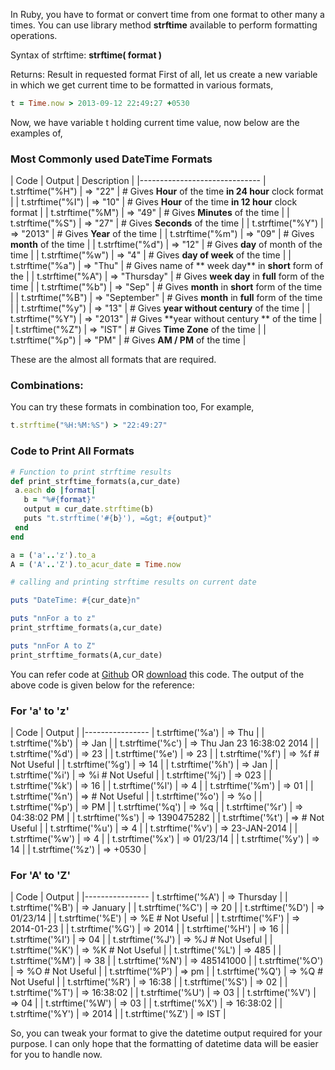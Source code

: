 In Ruby, you have to format or convert time from one format to other many a times. You can use library method **strftime** available to perform formatting operations.

Syntax of strftime: **strftime( format )**

Returns: Result in requested format First of all, let us create a new variable in which we get current time to be formatted in various formats,

``` ruby
t = Time.now > 2013-09-12 22:49:27 +0530
```
Now, we have variable t holding current time value, now below are the examples of,

### Most Commonly used DateTime Formats

| Code | Output | Description |
|------------------------------
| t.strftime("%H") | => "22" | # Gives **Hour** of the time **in 24 hour** clock format |
| t.strftime("%I") | => "10" | # Gives **Hour** of the time **in 12 hour** clock format |
| t.strftime("%M") | => "49" | # Gives **Minutes** of the time |
| t.strftime("%S") | => "27" | # Gives **Seconds** of the time |
| t.strftime("%Y") | => "2013" | # Gives **Year** of the time |
| t.strftime("%m") | => "09" | # Gives **month** of the time |
| t.strftime("%d") | => "12" | # Gives **day** of month of the time |
| t.strftime("%w") | => "4" | # Gives **day of week** of the time |
| t.strftime("%a") | => "Thu" | # Gives name of ** week day** in **short** form of the |
| t.strftime("%A") | => "Thursday" | # Gives **week day** in **full** form of the time |
| t.strftime("%b") | => "Sep" | # Gives **month** in **short** form of the time |
| t.strftime("%B") | => "September" | # Gives **month** in **full** form of the time |
| t.strftime("%y") | => "13" | # Gives **year without century** of the time |
| t.strftime("%Y") | => "2013" | # Gives **year without century ** of the time |
| t.strftime("%Z") | => "IST" | # Gives **Time Zone** of the time |
| t.strftime("%p") | => "PM" | # Gives **AM / PM** of the time |

These are the almost all formats that are required.

### Combinations:

You can try these formats in combination too, For example,
``` ruby
t.strftime("%H:%M:%S") > "22:49:27"
```


### Code to Print All Formats

``` ruby
# Function to print strftime results
def print_strftime_formats(a,cur_date)
 a.each do |format|
   b = "%#{format}"
   output = cur_date.strftime(b)
   puts "t.strftime('#{b}'), =&gt; #{output}"
 end
end

a = ('a'..'z').to_a
A = ('A'..'Z').to_acur_date = Time.now

# calling and printing strftime results on current date

puts "DateTime: #{cur_date}n"

puts "nnFor a to z"
print_strftime_formats(a,cur_date)

puts "nnFor A to Z"
print_strftime_formats(A,cur_date)
```

You can refer code at [Github](https://gist.github.com/akshaymohite/8578315) OR [download](https://gist.github.com/akshaymohite/8578315/download) this code. The output of the above code is given below for the reference:

### For 'a' to 'z'

| Code | Output |
|----------------
| t.strftime('%a') | => Thu |
| t.strftime('%b') | => Jan |
| t.strftime('%c') | => Thu Jan 23 16:38:02 2014 |
| t.strftime('%d') | => 23 |
| t.strftime('%e') | => 23 |
| t.strftime('%f') | => %f # Not Useful |
| t.strftime('%g') | => 14 |
| t.strftime('%h') | => Jan |
| t.strftime('%i') | => %i # Not Useful |
| t.strftime('%j') | => 023 |
| t.strftime('%k') | => 16 |
| t.strftime('%l') | => 4 |
| t.strftime('%m') | => 01 |
| t.strftime('%n') | => # Not Useful |
| t.strftime('%o') | => %o |
| t.strftime('%p') | => PM |
| t.strftime('%q') | => %q |
| t.strftime('%r') | => 04:38:02 PM |
| t.strftime('%s') | => 1390475282 |
| t.strftime('%t') | => # Not Useful |
| t.strftime('%u') | => 4 |
| t.strftime('%v') | => 23-JAN-2014 |
| t.strftime('%w') | => 4 |
| t.strftime('%x') | => 01/23/14 |
| t.strftime('%y') | => 14 |
| t.strftime('%z') | => +0530 |

### For 'A' to 'Z'

| Code | Output |
|----------------
| t.strftime('%A') | => Thursday |
| t.strftime('%B') | => January |
| t.strftime('%C') | => 20 |
| t.strftime('%D') | => 01/23/14 |
| t.strftime('%E') | => %E # Not Useful |
| t.strftime('%F') | => 2014-01-23 |
| t.strftime('%G') | => 2014 |
| t.strftime('%H') | => 16 |
| t.strftime('%I') | => 04 |
| t.strftime('%J') | => %J # Not Useful |
| t.strftime('%K') | => %K # Not Useful |
| t.strftime('%L') | => 485 |
| t.strftime('%M') | => 38 |
| t.strftime('%N') | => 485141000 |
| t.strftime('%O') | => %O # Not Useful |
| t.strftime('%P') | => pm |
| t.strftime('%Q') | => %Q # Not Useful |
| t.strftime('%R') | => 16:38 |
| t.strftime('%S') | => 02 |
| t.strftime('%T') | => 16:38:02 |
| t.strftime('%U') | => 03 |
| t.strftime('%V') | => 04 |
| t.strftime('%W') | => 03 |
| t.strftime('%X') | => 16:38:02 |
| t.strftime('%Y') | => 2014 |
| t.strftime('%Z') | => IST |

So, you can tweak your format to give the datetime output required for your purpose. I can only hope that the formatting of datetime data will be easier for you to handle now.
